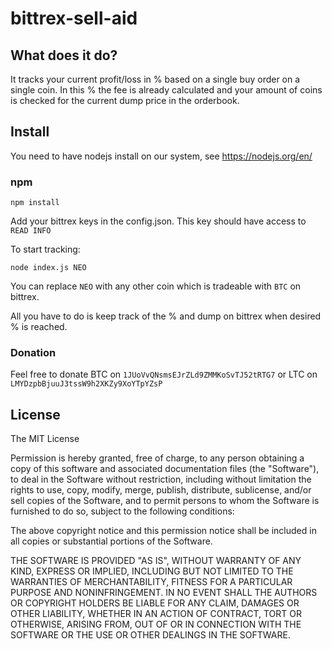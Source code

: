 # bittrex-sell-aid

## What does it do?

It tracks your current profit/loss in % based on a single buy order on a single coin. In this % the fee is already calculated and your amount of coins is checked for the current dump price in the orderbook.

## Install

You need to have nodejs install on our system, see https://nodejs.org/en/

### npm

```shell
npm install
```

Add your bittrex keys in the config.json.
This key should have access to `READ INFO`

To start tracking:
```shell
node index.js NEO
```
You can replace `NEO` with any other coin which is tradeable with `BTC` on bittrex.

All you have to do is keep track of the % and dump on bittrex when desired % is reached.

### Donation
Feel free to donate BTC on `1JUoVvQNsmsEJrZLd9ZMMKoSvTJ52tRTG7`
or LTC on `LMYDzpbBjuuJ3tssW9h2XKZy9XoYTpYZsP`


## License

The MIT License

Permission is hereby granted, free of charge, to any person obtaining a copy
of this software and associated documentation files (the "Software"), to deal
in the Software without restriction, including without limitation the rights
to use, copy, modify, merge, publish, distribute, sublicense, and/or sell
copies of the Software, and to permit persons to whom the Software is
furnished to do so, subject to the following conditions:

The above copyright notice and this permission notice shall be included in
all copies or substantial portions of the Software.

THE SOFTWARE IS PROVIDED "AS IS", WITHOUT WARRANTY OF ANY KIND, EXPRESS OR
IMPLIED, INCLUDING BUT NOT LIMITED TO THE WARRANTIES OF MERCHANTABILITY,
FITNESS FOR A PARTICULAR PURPOSE AND NONINFRINGEMENT. IN NO EVENT SHALL THE
AUTHORS OR COPYRIGHT HOLDERS BE LIABLE FOR ANY CLAIM, DAMAGES OR OTHER
LIABILITY, WHETHER IN AN ACTION OF CONTRACT, TORT OR OTHERWISE, ARISING FROM,
OUT OF OR IN CONNECTION WITH THE SOFTWARE OR THE USE OR OTHER DEALINGS IN
THE SOFTWARE.
